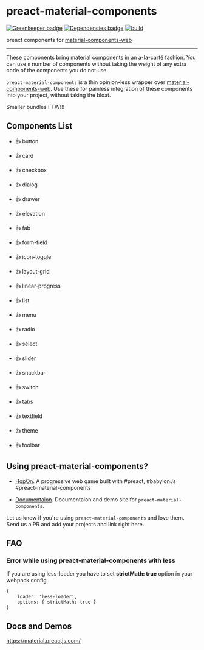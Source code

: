 # preact-material-components
[![Greenkeeper badge](https://badges.greenkeeper.io/prateekbh/preact-material-components.svg)](https://greenkeeper.io/)
[![Dependencies badge](https://david-dm.org/prateekbh/preact-material-components.svg)](https://david-dm.org/)
[![build](https://api.travis-ci.org/prateekbh/preact-material-components.svg?branch=master)](https://api.travis-ci.org/prateekbh/preact-material-components.svg?branch=master)

preact components for [material-components-web](https://github.com/material-components/material-components-web)

---
These components bring material components in an a-la-carté fashion.
You can use `n` number of components without taking the weight of any extra code of the components you do not use.

`preact-material-components` is a thin opinion-less wrapper over [material-components-web](https://github.com/material-components/material-components-web/tree/master/packages). Use these for painless integration of these components into your project, without taking the bloat.

Smaller bundles FTW!!!


## Components List
- 👍 button

- 👍 card

- 👍 checkbox

- 👍 dialog

- 👍 drawer

- 👍 elevation

- 👍 fab

- 👍 form-field

- 👍 icon-toggle

- 👍 layout-grid

- 👍 linear-progress

- 👍 list

- 👍 menu

- 👍 radio

- 👍 select

- 👍 slider

- 👍 snackbar

- 👍 switch

- 👍 tabs

- 👍 textfield

- 👍 theme

- 👍 toolbar

## Using preact-material-components?
- [HopOn](https://hopon-a72e9.firebaseapp.com). A progressive web game built with #preact, #babylonJs #preact-material-components

- [Documentaion](https://prateekbh.github.io/preact-material-components/). Documentaion and demo site for `preact-material-components`.

Let us know if you're using `preact-material-components` and love them. Send us a PR and add your projects and link right here.

## FAQ
### Error while using preact-material-components with **less**
If you are using less-loader you have to set **strictMath: true** option in your webpack config
```
{
	loader: 'less-loader',
	options: { strictMath: true }
}
```


## Docs and Demos
https://material.preactjs.com/

